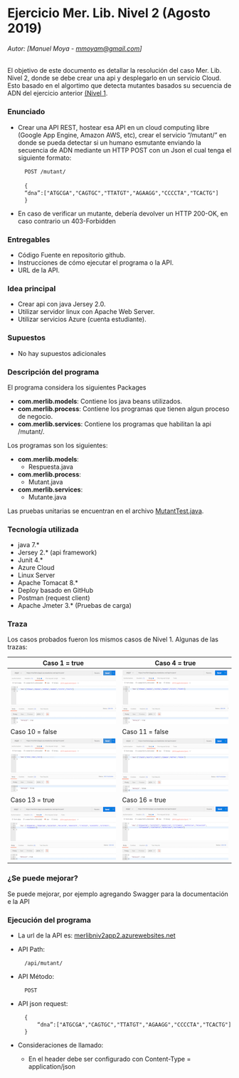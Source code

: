 # Ejercicio Mer. Lib. Nivel 2 (Agosto 2019)
###### Autor: [Manuel Moya - mmoyam@gmail.com]
El objetivo de este documento es detallar la resolución del caso Mer. Lib. Nivel 2, donde se debe crear una api y desplegarlo en un servicio Cloud. Esto basado en el algortimo que detecta mutantes basados su secuencia de ADN del ejercicio anterior [(Nivel 1](https://github.com/manumoya/MerLibNiv1/).

### Enunciado

* Crear una API REST, hostear esa API en un cloud computing libre (Google App Engine, Amazon AWS, etc), crear el servicio “/mutant/” en donde se pueda detectar si un humano esmutante enviando la secuencia de ADN mediante un HTTP POST con un Json el cual tenga el siguiente formato:

		POST /mutant/
		
		{
		“dna”:["ATGCGA","CAGTGC","TTATGT","AGAAGG","CCCCTA","TCACTG"]
		}

* En caso de verificar un mutante, debería devolver un HTTP 200-OK, en caso contrario un 403-Forbidden

### Entregables

* Código Fuente en repositorio github.
* Instrucciones de cómo ejecutar el programa o la API. 
* URL de la API.

### Idea principal

* Crear api con java Jersey 2.0.
* Utilizar servidor linux con Apache Web Server.
* Utilizar servicios Azure (cuenta estudiante).

### Supuestos
* No hay supuestos adicionales

### Descripción del programa

El programa considera los siguientes Packages

* **com.merlib.models**: Contiene los java beans utilizados.
* **com.merlib.process**: Contiene los programas que tienen algun proceso de negocio.
* **com.merlib.services**: Contiene los programas que habilitan la api /mutant/.

Los programas son los siguientes:

* **com.merlib.models**: 
	* Respuesta.java
* **com.merlib.process**: 
	* Mutant.java
* **com.merlib.services**: 
	* Mutante.java

Las pruebas unitarias se encuentran en el archivo [MutantTest.java](https://github.com/manumoya/MerLibNiv2/tree/master/src/test/java/com/merlib/process/MutantTest.java).


### Tecnología utilizada
* java 7.*
* Jersey 2.* (api framework)
* Junit 4.*
* Azure Cloud
* Linux Server
* Apache Tomacat 8.*
* Deploy basado en GitHub
* Postman (request client)
* Apache Jmeter 3.* (Pruebas de carga)

### Traza
Los casos probados fueron los mismos casos de Nivel 1. Algunas de las trazas:

|Caso 1 = true | Caso 4 = true |
|---|---|
| ![](img/traza_caso1.png) | ![](img/traza_caso4.png) | 
| Caso 10 = false | Caso 11 = false |  
|![](img/traza_caso10.png) | ![](img/traza_caso11.png) |
|Caso 13 = true | Caso 16 = true | 
|![](img/traza_caso13.png) | ![](img/traza_caso16.png) | 
 

### ¿Se puede mejorar?

Se puede mejorar, por ejemplo agregando Swagger para la documentación e la API

### Ejecución del programa

* La url de la API es: [merlibniv2app2.azurewebsites.net](https://merlibniv2app2.azurewebsites.net/)
* API Path:
 
		/api/mutant/

* API Método: 
		
		POST
* API json request:

		{
			“dna”:["ATGCGA","CAGTGC","TTATGT","AGAAGG","CCCCTA","TCACTG"]
		}
	
* Consideraciones de llamado:
	* En el header debe ser configurado con Content-Type = application/json